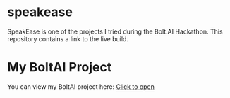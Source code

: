 # speakease
SpeakEase is one of the projects I tried during the Bolt.AI Hackathon. This repository contains a link to the live build.
# My BoltAI Project

You can view my BoltAI project here: [Click to open](https://delightful-belekoy-9d2b94.netlify.app/)
